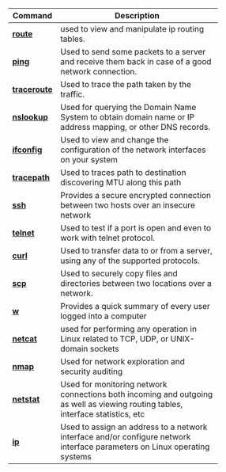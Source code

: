 <figure class="table">
<table>
<thead>
<tr>
<th>Command</th>
<th>Description</th>
</tr>
</thead>
<tbody>
<tr>
<td><a href="https://www.geeksforgeeks.org/route-command-in-linux-with-examples/"><strong>route</strong></a></td>
<td>used to view and manipulate ip routing tables.</td>
</tr>
<tr>
<td><a href="https://www.geeksforgeeks.org/ping-command-in-linux-with-examples/"><strong>ping</strong></a></td>
<td>Used to send some packets to a server and receive them back in case of a good network connection.</td>
</tr>
<tr>
<td><a href="https://www.geeksforgeeks.org/traceroute-command-in-linux-with-examples/"><strong>traceroute</strong></a></td>
<td>Used to trace the path taken by the traffic.</td>
</tr>
<tr>
<td><a href="https://www.geeksforgeeks.org/nslookup-command-in-linux-with-examples/"><strong>nslookup</strong></a></td>
<td>Used for querying the Domain Name System to obtain domain name or IP address mapping, or other DNS records.</td>
</tr>
<tr>
<td><a href="https://www.geeksforgeeks.org/ifconfig-command-in-linux-with-examples/"><strong>ifconfig</strong></a></td>
<td>Used to view and change the configuration of the network interfaces on your system</td>
</tr>
<tr>
<td><a href="https://www.geeksforgeeks.org/tracepath-command-in-linux-with-examples/"><strong>tracepath</strong></a></td>
<td>Used to traces path to destination discovering MTU along this path</td>
</tr>
<tr>
<td><a href="https://www.geeksforgeeks.org/ssh-command-in-linux-with-examples/"><strong>ssh</strong></a></td>
<td>Provides a secure encrypted connection between two hosts over an insecure network</td>
</tr>
<tr>
<td><a href="https://www.geeksforgeeks.org/difference-ssh-telnet/"><strong>telnet</strong></a></td>
<td>Used to test if a port is open and even to work with telnet protocol.</td>
</tr>
<tr>
<td><a href="https://www.geeksforgeeks.org/curl-command-in-linux-with-examples/"><strong>curl</strong></a></td>
<td>Used to transfer data to or from a server, using any of the supported protocols.</td>
</tr>
<tr>
<td><a href="https://www.geeksforgeeks.org/scp-command-in-linux-with-examples/"><strong>scp</strong></a></td>
<td>Used to securely copy files and directories between two locations over a network.</td>
</tr>
<tr>
<td><a href="https://www.geeksforgeeks.org/w-command-in-linux-with-examples/"><strong>w</strong></a></td>
<td>Provides a quick summary of every user logged into a computer</td>
</tr>
<tr>
<td><a href="https://www.geeksforgeeks.org/practical-uses-of-ncnetcat-command-in-linux/"><strong>netcat</strong></a></td>
<td>used for performing any operation in Linux related to TCP, UDP, or UNIX-domain sockets</td>
</tr>
<tr>
<td><a href="https://www.geeksforgeeks.org/how-to-start-nmap-and-run-a-simple-scan/"><strong>nmap</strong></a></td>
<td>Used for network exploration and security auditing</td>
</tr>
<tr>
<td><a href="https://www.geeksforgeeks.org/netstat-command-linux/"><strong>netstat</strong></a></td>
<td>Used for monitoring network connections both incoming and outgoing as well as viewing routing tables, interface statistics, etc</td>
</tr>
<tr>
<td><a href="https://www.geeksforgeeks.org/ip-command-in-linux-with-examples/"><strong>ip</strong></a></td>
<td>Used to assign an address to a network interface and/or configure network interface parameters on Linux operating systems</td>
</tr>
</tbody>
</table>
</figure>
